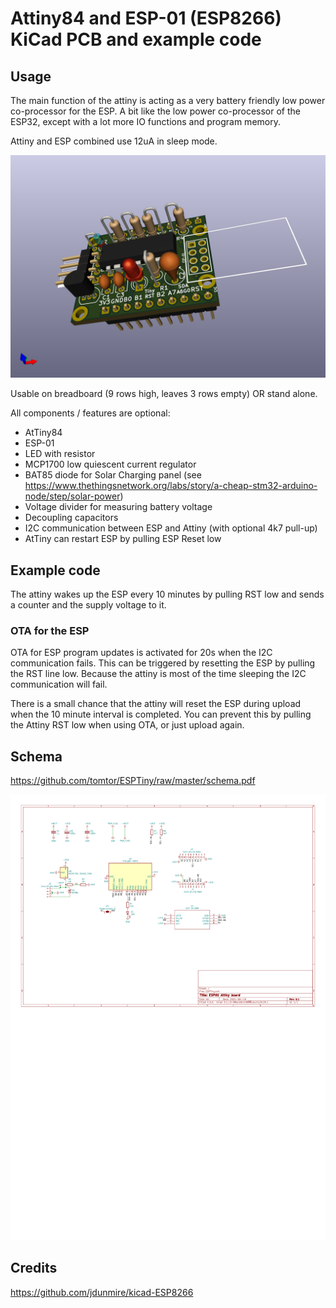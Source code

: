 # Attiny84 and ESP-01 (ESP8266) KiCad PCB and example code

## Usage

The main function of the attiny is acting as a very battery friendly low power co-processor for the ESP.
A bit like the low power co-processor of the ESP32, except with a lot more IO functions and program memory.

Attiny and ESP combined use 12uA in sleep mode.

![3D rendering](ESPTiny.png)

Usable on breadboard (9 rows high, leaves 3 rows empty) OR stand alone.

All components / features are optional:

- AtTiny84
- ESP-01
- LED with resistor
- MCP1700 low quiescent current regulator
- BAT85 diode for Solar Charging panel (see https://www.thethingsnetwork.org/labs/story/a-cheap-stm32-arduino-node/step/solar-power)
- Voltage divider for measuring battery voltage
- Decoupling capacitors
- I2C communication between ESP and Attiny (with optional 4k7 pull-up)
- AtTiny can restart ESP by pulling ESP Reset low

## Example code

The attiny wakes up the ESP every 10 minutes by pulling RST low and sends a counter and the supply voltage to it.

### OTA for the ESP
OTA for ESP program updates is activated for 20s when the I2C communication fails.
This can be triggered by resetting the ESP by pulling the RST line low.
Because the attiny is most of the time sleeping
the I2C communication will fail.

There is a small chance that the attiny will reset the ESP during upload when the 10 minute interval is completed.
You can prevent this by pulling the Attiny RST low when using OTA, or just upload again.

## Schema

https://github.com/tomtor/ESPTiny/raw/master/schema.pdf

<img alt="Schema" src="./schema.svg">

## Credits

https://github.com/jdunmire/kicad-ESP8266
